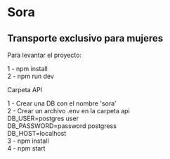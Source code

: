 # Sora
## Transporte exclusivo para mujeres

Para levantar el proyecto:

1 - npm install  <br/>
2 - npm run dev

Carpeta API

1 - Crear una DB con el nombre 'sora'  <br/>
2 - Crear un archivo .env en la carpeta api  <br/>
    DB_USER=postgres user  <br/>
    DB_PASSWORD=password postgress  <br/>
    DB_HOST=localhost    <br/>
3 - npm install <br/>
4 - npm start



